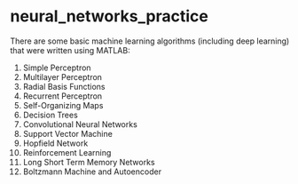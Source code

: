 # neural_networks_practice
There are some basic machine learning algorithms (including deep learning) that were written using MATLAB:

1) Simple Perceptron
2) Multilayer Perceptron
3) Radial Basis Functions
4) Recurrent Perceptron
5) Self-Organizing Maps
6) Decision Trees
7) Convolutional Neural Networks
8) Support Vector Machine
9) Hopfield Network
10) Reinforcement Learning
11) Long Short Term Memory Networks
12) Boltzmann Machine and Autoencoder
